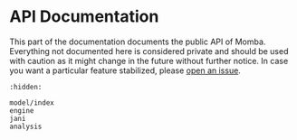 # API Documentation

This part of the documentation documents the public API of Momba.
Everything not documented here is considered private and should be used with caution as it might change in the future without further notice.
In case you want a particular feature stabilized, please [open an issue](https://github.com/koehlma/momba/issues/new).


```{toctree}
:hidden:

model/index
engine
jani
analysis
```